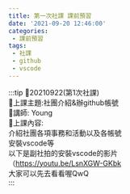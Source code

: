 ```yaml
---
title: 第一次社課 課前預習
date: '2021-09-20 12:46:00'
categories:
 - 課前預習
tags:
 - 社課
 - github
 - vscode
---
```


:::tip
🍉20210922(第1次社課)  
🍉上課主題:社團介紹&辦github帳號  
🍉講師: Young  
🍉上課內容:  
介紹社團各項事務和活動以及各帳號  
安裝vscode等  
以下是副社拍的安裝vscode的影片  
（https://youtu.be/LsnXGW-GKbk  
大家可以先去看看喔QwQ  
:::